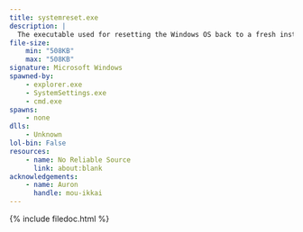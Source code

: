 ```yaml
---
title: systemreset.exe
description: |
  The executable used for resetting the Windows OS back to a fresh install, with the option to keep files or reset everything to default. The program can be opened using Settings, running it in the System32 folder, or typing systemreset in Command Prompt.
file-size:
    min: "508KB"
    max: "508KB"
signature: Microsoft Windows
spawned-by:
    - explorer.exe
	- SystemSettings.exe
    - cmd.exe
spawns:
    - none
dlls:
    - Unknown
lol-bin: False
resources:
    - name: No Reliable Source
      link: about:blank
acknowledgements:
    - name: Auron
      handle: mou-ikkai
---
```


{% include filedoc.html %}